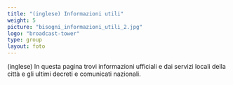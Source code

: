 ```yaml
---
title: "(inglese) Informazioni utili"
weight: 5
picture: "bisogni_informazioni_utili_2.jpg"
logo: "broadcast-tower"
type: group
layout: foto 
---
```


(inglese) In questa pagina trovi informazioni ufficiali e dai servizi locali della città e gli ultimi decreti e comunicati nazionali.
